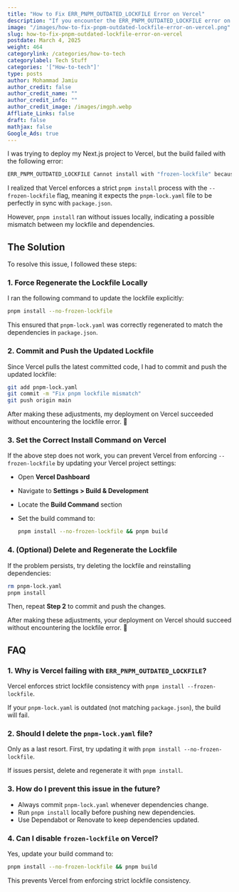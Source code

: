 ```yaml
---
title: "How to Fix ERR_PNPM_OUTDATED_LOCKFILE Error on Vercel"
description: "If you encounter the ERR_PNPM_OUTDATED_LOCKFILE error on Vercel, it means your pnpm-lock.yaml is outdated and not in sync with package.json. To fix this, update your lockfile and ensure Vercel uses the correct install command."
image: "/images/how-to-fix-pnpm-outdated-lockfile-error-on-vercel.png"
slug: how-to-fix-pnpm-outdated-lockfile-error-on-vercel
postdate: March 4, 2025
weight: 464
categorylink: /categories/how-to-tech
categorylabel: Tech Stuff
categories: '["How-to-tech"]'
type: posts
author: Mohammad Jamiu
author_credit: false
author_credit_name: ""
author_credit_info: ""
author_credit_image: /images/imgph.webp
Affliate_Links: false
draft: false
mathjax: false
Google_Ads: true
---
```


I was trying to deploy my Next.js project to Vercel, but the build failed with the following error:

```bash
ERR_PNPM_OUTDATED_LOCKFILE Cannot install with "frozen-lockfile" because pnpm-lock.yaml is not up to date with package.json
```

I realized that Vercel enforces a strict `pnpm install` process with the `--frozen-lockfile` flag, meaning it expects the `pnpm-lock.yaml` file to be perfectly in sync with `package.json`.

However, `pnpm install` ran without issues locally, indicating a possible mismatch between my lockfile and dependencies.

## **The Solution**

To resolve this issue, I followed these steps:

### **1. Force Regenerate the Lockfile Locally**

I ran the following command to update the lockfile explicitly:

```sh
pnpm install --no-frozen-lockfile
```

This ensured that `pnpm-lock.yaml` was correctly regenerated to match the dependencies in `package.json`.

### **2. Commit and Push the Updated Lockfile**

Since Vercel pulls the latest committed code, I had to commit and push the updated lockfile:

```sh
git add pnpm-lock.yaml
git commit -m "Fix pnpm lockfile mismatch"
git push origin main
```

After making these adjustments, my deployment on Vercel succeeded without encountering the lockfile error. 🚀

### **3. Set the Correct Install Command on Vercel**

If the above step does not work, you can prevent Vercel from enforcing `--frozen-lockfile` by updating your Vercel project settings:

- Open **Vercel Dashboard**
- Navigate to **Settings > Build & Development**
- Locate the **Build Command** section
- Set the build command to:

  ```sh
  pnpm install --no-frozen-lockfile && pnpm build
  ```

### **4. (Optional) Delete and Regenerate the Lockfile**

If the problem persists, try deleting the lockfile and reinstalling dependencies:

```sh
rm pnpm-lock.yaml
pnpm install
```

Then, repeat **Step 2** to commit and push the changes.

After making these adjustments, your deployment on Vercel should succeed without encountering the lockfile error. 🚀

## **FAQ**

### **1. Why is Vercel failing with `ERR_PNPM_OUTDATED_LOCKFILE`?**

Vercel enforces strict lockfile consistency with `pnpm install --frozen-lockfile`.

If your `pnpm-lock.yaml` is outdated (not matching `package.json`), the build will fail.

### **2. Should I delete the `pnpm-lock.yaml` file?**

Only as a last resort. First, try updating it with `pnpm install --no-frozen-lockfile`.

If issues persist, delete and regenerate it with `pnpm install`.

### **3. How do I prevent this issue in the future?**

- Always commit `pnpm-lock.yaml` whenever dependencies change.
- Run `pnpm install` locally before pushing new dependencies.
- Use Dependabot or Renovate to keep dependencies updated.

### **4. Can I disable `frozen-lockfile` on Vercel?**

Yes, update your build command to:

```sh
pnpm install --no-frozen-lockfile && pnpm build
```

This prevents Vercel from enforcing strict lockfile consistency.
